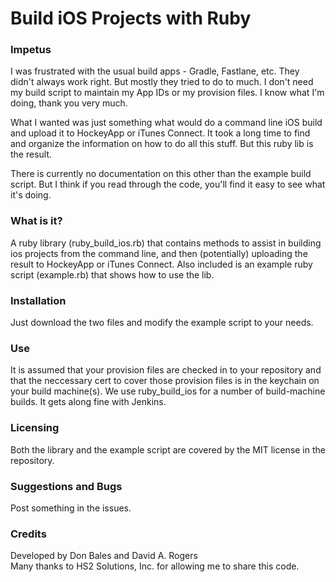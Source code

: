 # Build iOS Projects with Ruby

### Impetus

I was frustrated with the usual build apps - Gradle, Fastlane, etc. They didn't always work right. But mostly they tried to do to much. I don't need my build script to maintain my App IDs or my provision files. I know what I'm doing, thank you very much.

What I wanted was just something what would do a command line iOS build and upload it to HockeyApp or iTunes Connect.  It took a long time to find and organize the information on how to do all this stuff. But this ruby lib is the result.

There is currently no documentation on this other than the example build script. But I think if you read through the code, you'll find it easy to see what it's doing.

### What is it?
A ruby library (ruby\_build\_ios.rb) that contains methods to assist in building ios projects from the command line, and then (potentially) uploading the result to HockeyApp or iTunes Connect. Also included is an example ruby script (example.rb) that shows how to use the lib.

### Installation
Just download the two files and modify the example script to your needs.

### Use
It is assumed that your provision files are checked in to your repository and that the neccessary cert to cover those provision files is in the keychain on your build machine(s). We use ruby\_build\_ios for a number of build-machine builds. It gets along fine with Jenkins.

### Licensing
Both the library and the example script are covered by the MIT license in the repository.

### Suggestions and Bugs
Post something in the issues.

### Credits
Developed by Don Bales and David A. Rogers  
Many thanks to HS2 Solutions, Inc. for allowing me to share this code.


